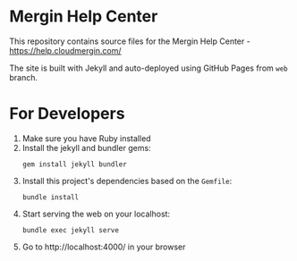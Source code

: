 
# Mergin Help Center

This repository contains source files for the Mergin Help Center - https://help.cloudmergin.com/

The site is built with Jekyll and auto-deployed using GitHub Pages from `web` branch.

# For Developers

1. Make sure you have Ruby installed
2. Install the jekyll and bundler gems:
   ```
   gem install jekyll bundler
   ```
3. Install this project's dependencies based on the `Gemfile`:
   ```
   bundle install
   ```
4. Start serving the web on your localhost:
   ```
   bundle exec jekyll serve
   ```
5. Go to http://localhost:4000/ in your browser
